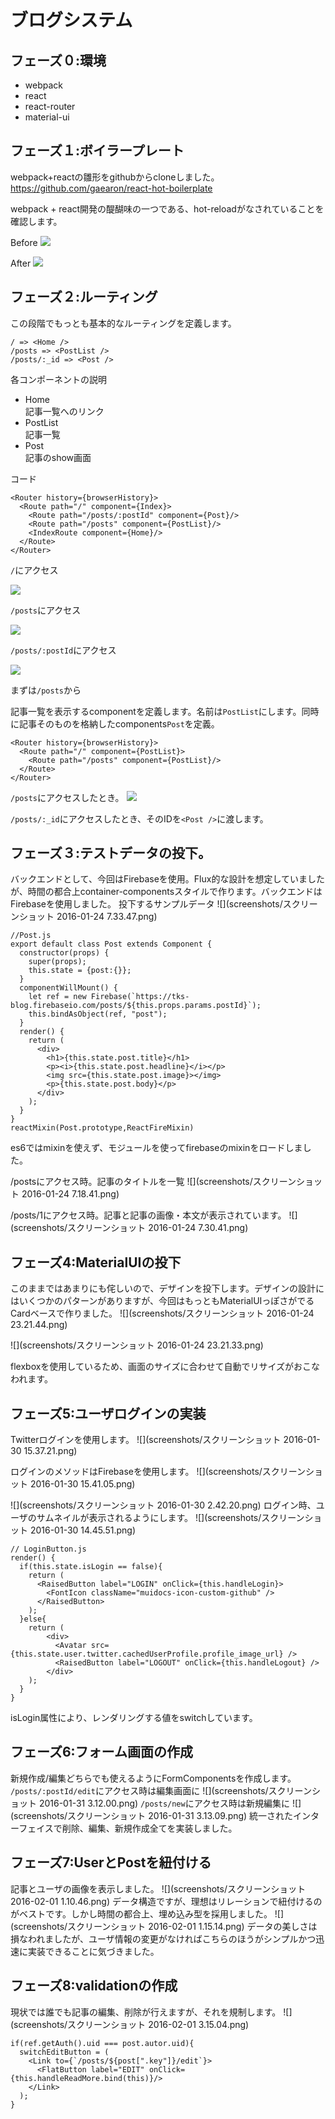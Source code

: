 # ブログシステム
## フェーズ０:環境
- webpack
- react
- react-router
- material-ui

## フェーズ１:ボイラープレート
webpack+reactの雛形をgithubからcloneしました。
https://github.com/gaearon/react-hot-boilerplate

webpack + react開発の醍醐味の一つである、hot-reloadがなされていることを確認します。

Before
![](screenshots/be.png)

After
![](screenshots/af.png)

## フェーズ２:ルーティング
この段階でもっとも基本的なルーティングを定義します。
```
/ => <Home />
/posts => <PostList />
/posts/:_id => <Post />
```
各コンポーネントの説明
- Home  
記事一覧へのリンク
- PostList  
記事一覧
- Post  
記事のshow画面

コード
```
<Router history={browserHistory}>
  <Route path="/" component={Index}>
    <Route path="/posts/:postId" component={Post}/>
    <Route path="/posts" component={PostList}/>
    <IndexRoute component={Home}/>
  </Route>
</Router>
```

`/`にアクセス

![](screenshots/accessRoute.png)

`/posts`にアクセス

![](screenshots/accessPostList.png)

`/posts/:postId`にアクセス

![](screenshots/accessPost.png)

まずは`/posts`から

記事一覧を表示するcomponentを定義します。名前は`PostList`にします。同時に記事そのものを格納したcomponents`Post`を定義。

```
<Router history={browserHistory}>
  <Route path="/" component={PostList}>
    <Route path="/posts" component={PostList}/>
  </Route>
</Router>
```

`/posts`にアクセスしたとき。
![](screenshots/accessPost.png)


`/posts/:_id`にアクセスしたとき、そのIDを`<Post />`に渡します。

## フェーズ３:テストデータの投下。
バックエンドとして、今回はFirebaseを使用。Flux的な設計を想定していましたが、時間の都合上container-componentsスタイルで作ります。バックエンドはFirebaseを使用しました。
投下するサンプルデータ
![](screenshots/スクリーンショット 2016-01-24 7.33.47.png)

```
//Post.js
export default class Post extends Component {
  constructor(props) {
    super(props);
    this.state = {post:{}};
  }
  componentWillMount() {
    let ref = new Firebase(`https://tks-blog.firebaseio.com/posts/${this.props.params.postId}`);
    this.bindAsObject(ref, "post");
  }
  render() {
    return (
      <div>
        <h1>{this.state.post.title}</h1>
        <p><i>{this.state.post.headline}</i></p>
        <img src={this.state.post.image}></img>
        <p>{this.state.post.body}</p>
      </div>
    );
  }
}
reactMixin(Post.prototype,ReactFireMixin)
```
es6ではmixinを使えず、モジュールを使ってfirebaseのmixinをロードしました。

/postsにアクセス時。記事のタイトルを一覧
![](screenshots/スクリーンショット 2016-01-24 7.18.41.png)

/posts/1にアクセス時。記事と記事の画像・本文が表示されています。
![](screenshots/スクリーンショット 2016-01-24 7.30.41.png)

## フェーズ4:MaterialUIの投下
このままではあまりにも侘しいので、デザインを投下します。デザインの設計にはいくつかのパターンがありますが、今回はもっともMaterialUIっぽさがでるCardベースで作りました。
![](screenshots/スクリーンショット 2016-01-24 23.21.44.png)

![](screenshots/スクリーンショット 2016-01-24 23.21.33.png)

flexboxを使用しているため、画面のサイズに合わせて自動でリサイズがおこなわれます。

## フェーズ5:ユーザログインの実装
Twitterログインを使用します。
![](screenshots/スクリーンショット 2016-01-30 15.37.21.png)

ログインのメソッドはFirebaseを使用します。
![](screenshots/スクリーンショット 2016-01-30 15.41.05.png)

![](screenshots/スクリーンショット 2016-01-30 2.42.20.png)
ログイン時、ユーザのサムネイルが表示されるようにします。
![](screenshots/スクリーンショット 2016-01-30 14.45.51.png)

```
// LoginButton.js
render() {
  if(this.state.isLogin == false){
    return (
      <RaisedButton label="LOGIN" onClick={this.handleLogin}>
        <FontIcon className="muidocs-icon-custom-github" />
      </RaisedButton>
    );
  }else{
    return (
        <div>
          <Avatar src={this.state.user.twitter.cachedUserProfile.profile_image_url} />
          <RaisedButton label="LOGOUT" onClick={this.handleLogout} />
        </div>
    );
  }
}
```
isLogin属性により、レンダリングする値をswitchしています。

## フェーズ6:フォーム画面の作成
新規作成/編集どちらでも使えるようにFormComponentsを作成します。
`/posts/:postId/edit`にアクセス時は編集画面に
![](screenshots/スクリーンショット 2016-01-31 3.12.00.png)
`/posts/new`にアクセス時は新規編集に
![](screenshots/スクリーンショット 2016-01-31 3.13.09.png)
統一されたインターフェイスで削除、編集、新規作成全てを実装しました。

## フェーズ7:UserとPostを紐付ける
記事とユーザの画像を表示しました。
![](screenshots/スクリーンショット 2016-02-01 1.10.46.png)
データ構造ですが、理想はリレーションで紐付けるのがベストです。しかし時間の都合上、埋め込み型を採用しました。
![](screenshots/スクリーンショット 2016-02-01 1.15.14.png)
データの美しさは損なわれましたが、ユーザ情報の変更がなければこちらのほうがシンプルかつ迅速に実装できることに気づきました。

## フェーズ8:validationの作成
現状では誰でも記事の編集、削除が行えますが、それを規制します。
![](screenshots/スクリーンショット 2016-02-01 3.15.04.png)

```
if(ref.getAuth().uid === post.autor.uid){
  switchEditButton = (
    <Link to={`/posts/${post[".key"]}/edit`}>
      <FlatButton label="EDIT" onClick={this.handleReadMore.bind(this)}/>
    </Link>
  );
}
```
